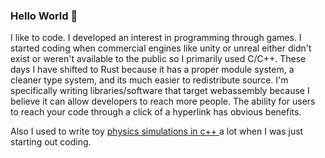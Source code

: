 ### Hello World 👋
I like to code. I developed an interest in programming through games. I started coding when commercial engines like unity or unreal either didn't exist or weren't available to the public so I primarily used C/C++. These days I have shifted to Rust because it has a proper module system, a cleaner type system, and its much easier to redistribute source. I'm specifically writing libraries/software that target webassembly because I believe it can allow developers to reach more people. The ability for users to reach your code through a click of a hyperlink has obvious benefits.

Also I used to write toy <a href="https://www.youtube.com/@thecoast47/videos"> physics simulations in c++ </a> a lot when I was just starting out coding.



<!--
**K-C-DaCosta/K-C-DaCosta** is a ✨ _special_ ✨ repository because its `README.md` (this file) appears on your GitHub profile.

Here are some ideas to get you started:

- 🔭 I’m currently working on ...
- 🌱 I’m currently learning ...
- 👯 I’m looking to collaborate on ...
- 🤔 I’m looking for help with ...
- 💬 Ask me about ...
- 📫 How to reach me: ...
- 😄 Pronouns: ...
- ⚡ Fun fact: ...
-->
